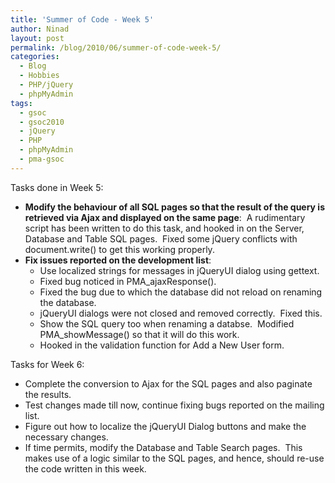 ```yaml
---
title: 'Summer of Code - Week 5'
author: Ninad
layout: post
permalink: /blog/2010/06/summer-of-code-week-5/
categories:
  - Blog
  - Hobbies
  - PHP/jQuery
  - phpMyAdmin
tags:
  - gsoc
  - gsoc2010
  - jQuery
  - PHP
  - phpMyAdmin
  - pma-gsoc
---
```

Tasks done in Week 5:

  * **Modify the behaviour of all SQL pages so that the result of the query is retrieved via Ajax and displayed on the same page**:  A rudimentary script has been written to do this task, and hooked in on the Server, Database and Table SQL pages.  Fixed some jQuery conflicts with document.write() to get this working properly.
  * **Fix issues reported on the development list**: 
      * Use localized strings for messages in jQueryUI dialog using gettext.
      * Fixed bug noticed in PMA_ajaxResponse().
      * Fixed the bug due to which the database did not reload on renaming the database.
      * jQueryUI dialogs were not closed and removed correctly.  Fixed this.
      * Show the SQL query too when renaming a databse.  Modified PMA_showMessage() so that it will do this work.
      * Hooked in the validation function for Add a New User form.

Tasks for Week 6:

  * Complete the conversion to Ajax for the SQL pages and also paginate the results.
  * Test changes made till now, continue fixing bugs reported on the mailing list.
  * Figure out how to localize the jQueryUI Dialog buttons and make the necessary changes.
  * If time permits, modify the Database and Table Search pages.  This makes use of a logic similar to the SQL pages, and hence, should re-use the code written in this week.
